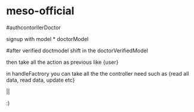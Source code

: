 # meso-official

#authcontorllerDoctor

signup with model * doctorModel

#after verified doctmodel shift in the doctorVerifiedModel

then take all the action as previous like {user}

in handleFactrory you can take all the the controller need such as {read all data, read data, update etc}

||

   :)